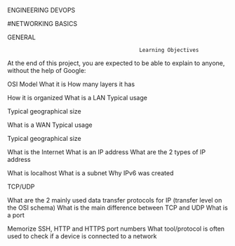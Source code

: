 ENGINEERING DEVOPS

#NETWORKING BASICS

GENERAL

                                              Learning Objectives
At the end of this project, you are expected to be able to explain to anyone, without the help of Google:

OSI Model
What it is
How many layers it has

How it is organized
What is a LAN
Typical usage

Typical geographical size

What is a WAN
Typical usage

Typical geographical size

What is the Internet
What is an IP address
What are the 2 types of IP address

What is localhost
What is a subnet
Why IPv6 was created

TCP/UDP

What are the 2 mainly used data transfer protocols for IP (transfer level on the OSI schema)
What is the main difference between TCP and UDP
What is a port

Memorize SSH, HTTP and HTTPS port numbers
What tool/protocol is often used to check if a device is connected to a network
